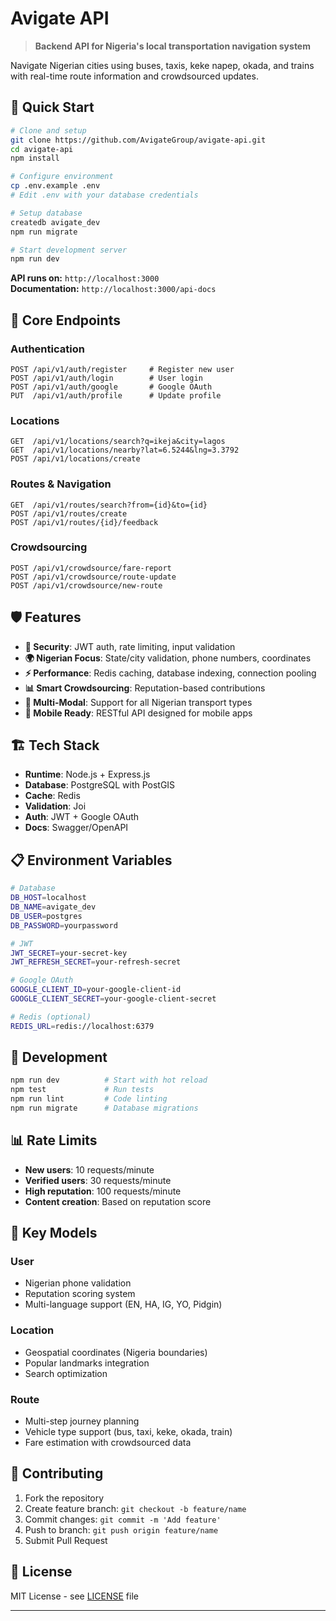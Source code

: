 # Avigate API

> **Backend API for Nigeria's local transportation navigation system**

Navigate Nigerian cities using buses, taxis, keke napep, okada, and trains with real-time route information and crowdsourced updates.

## 🚀 Quick Start

```bash
# Clone and setup
git clone https://github.com/AvigateGroup/avigate-api.git
cd avigate-api
npm install

# Configure environment
cp .env.example .env
# Edit .env with your database credentials

# Setup database
createdb avigate_dev
npm run migrate

# Start development server
npm run dev
```

**API runs on:** `http://localhost:3000`  
**Documentation:** `http://localhost:3000/api-docs`

## 📡 Core Endpoints

### Authentication
```http
POST /api/v1/auth/register     # Register new user
POST /api/v1/auth/login        # User login
POST /api/v1/auth/google       # Google OAuth
PUT  /api/v1/auth/profile      # Update profile
```

### Locations
```http
GET  /api/v1/locations/search?q=ikeja&city=lagos
GET  /api/v1/locations/nearby?lat=6.5244&lng=3.3792
POST /api/v1/locations/create
```

### Routes & Navigation
```http
GET  /api/v1/routes/search?from={id}&to={id}
POST /api/v1/routes/create
POST /api/v1/routes/{id}/feedback
```

### Crowdsourcing
```http
POST /api/v1/crowdsource/fare-report
POST /api/v1/crowdsource/route-update
POST /api/v1/crowdsource/new-route
```

## 🛡️ Features

- **🔐 Security**: JWT auth, rate limiting, input validation
- **🌍 Nigerian Focus**: State/city validation, phone numbers, coordinates
- **⚡ Performance**: Redis caching, database indexing, connection pooling
- **📊 Smart Crowdsourcing**: Reputation-based contributions
- **🚌 Multi-Modal**: Support for all Nigerian transport types
- **📱 Mobile Ready**: RESTful API designed for mobile apps

## 🏗️ Tech Stack

- **Runtime**: Node.js + Express.js
- **Database**: PostgreSQL with PostGIS
- **Cache**: Redis
- **Validation**: Joi
- **Auth**: JWT + Google OAuth
- **Docs**: Swagger/OpenAPI

## 📋 Environment Variables

```bash
# Database
DB_HOST=localhost
DB_NAME=avigate_dev
DB_USER=postgres
DB_PASSWORD=yourpassword

# JWT
JWT_SECRET=your-secret-key
JWT_REFRESH_SECRET=your-refresh-secret

# Google OAuth
GOOGLE_CLIENT_ID=your-google-client-id
GOOGLE_CLIENT_SECRET=your-google-client-secret

# Redis (optional)
REDIS_URL=redis://localhost:6379
```

## 🧪 Development

```bash
npm run dev          # Start with hot reload
npm test             # Run tests
npm run lint         # Code linting
npm run migrate      # Database migrations
```

## 📊 Rate Limits

- **New users**: 10 requests/minute
- **Verified users**: 30 requests/minute  
- **High reputation**: 100 requests/minute
- **Content creation**: Based on reputation score

## 🌟 Key Models

### User
- Nigerian phone validation
- Reputation scoring system
- Multi-language support (EN, HA, IG, YO, Pidgin)

### Location
- Geospatial coordinates (Nigeria boundaries)
- Popular landmarks integration
- Search optimization

### Route
- Multi-step journey planning
- Vehicle type support (bus, taxi, keke, okada, train)
- Fare estimation with crowdsourced data

## 🤝 Contributing

1. Fork the repository
2. Create feature branch: `git checkout -b feature/name`
3. Commit changes: `git commit -m 'Add feature'`
4. Push to branch: `git push origin feature/name`
5. Submit Pull Request

## 📄 License

MIT License - see [LICENSE](LICENSE) file

---
